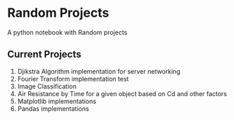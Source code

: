 
# Random Projects

A python notebook with Random projects 

## Current Projects
1. Djikstra Algorithm implementation for server networking
2. Fourier Transform implementation test 
3. Image Classification
4. Air Resistance by Time for a given object based on Cd and other factors
5. Matplotlib implementations
6. Pandas implementations
